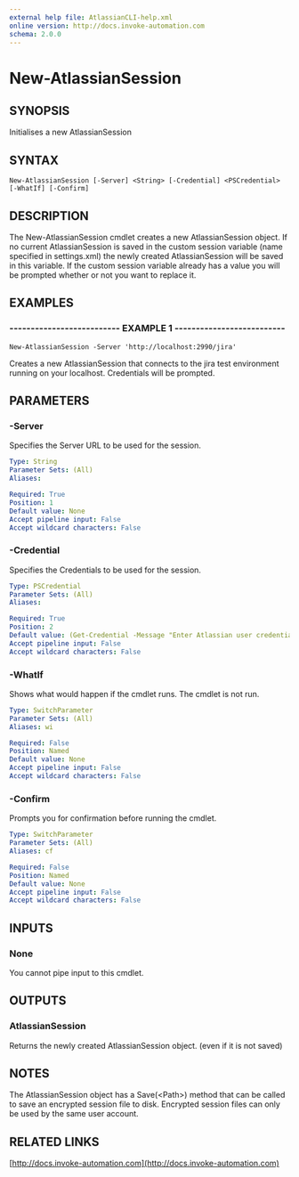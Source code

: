 ```yaml
---
external help file: AtlassianCLI-help.xml
online version: http://docs.invoke-automation.com
schema: 2.0.0
---
```


# New-AtlassianSession

## SYNOPSIS
Initialises a new AtlassianSession

## SYNTAX

```
New-AtlassianSession [-Server] <String> [-Credential] <PSCredential> [-WhatIf] [-Confirm]
```

## DESCRIPTION
The New-AtlassianSession cmdlet creates a new AtlassianSession object.
If no current AtlassianSession is saved in the custom session variable (name specified in settings.xml) the newly created AtlassianSession will be saved in this variable.
If the custom session variable already has a value you will be prompted whether or not you want to replace it.

## EXAMPLES

### -------------------------- EXAMPLE 1 --------------------------
```
New-AtlassianSession -Server 'http://localhost:2990/jira'
```

Creates a new AtlassianSession that connects to the jira test environment running on your localhost.
Credentials will be prompted.

## PARAMETERS

### -Server
Specifies the Server URL to be used for the session.

```yaml
Type: String
Parameter Sets: (All)
Aliases: 

Required: True
Position: 1
Default value: None
Accept pipeline input: False
Accept wildcard characters: False
```

### -Credential
Specifies the Credentials to be used for the session.

```yaml
Type: PSCredential
Parameter Sets: (All)
Aliases: 

Required: True
Position: 2
Default value: (Get-Credential -Message "Enter Atlassian user credentials")
Accept pipeline input: False
Accept wildcard characters: False
```

### -WhatIf
Shows what would happen if the cmdlet runs.
The cmdlet is not run.

```yaml
Type: SwitchParameter
Parameter Sets: (All)
Aliases: wi

Required: False
Position: Named
Default value: None
Accept pipeline input: False
Accept wildcard characters: False
```

### -Confirm
Prompts you for confirmation before running the cmdlet.

```yaml
Type: SwitchParameter
Parameter Sets: (All)
Aliases: cf

Required: False
Position: Named
Default value: None
Accept pipeline input: False
Accept wildcard characters: False
```

## INPUTS

### None
You cannot pipe input to this cmdlet.

## OUTPUTS

### AtlassianSession
Returns the newly created AtlassianSession object. (even if it is not saved)

## NOTES
The AtlassianSession object has a Save(\<Path\>) method that can be called to save an encrypted session file to disk.
Encrypted session files can only be used by the same user account.

## RELATED LINKS

[http://docs.invoke-automation.com](http://docs.invoke-automation.com)

